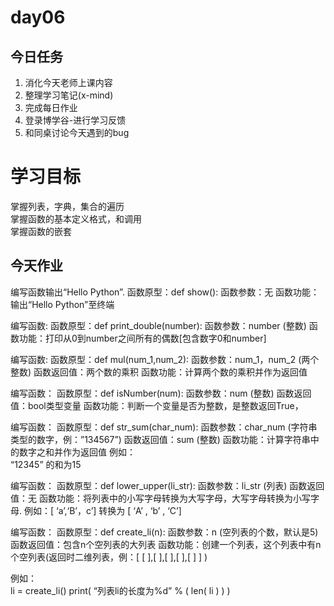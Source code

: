 # day06

## 今日任务

1. 消化今天老师上课内容
2. 整理学习笔记\(x-mind\)
3. 完成每日作业
4. 登录博学谷-进行学习反馈
5. 和同桌讨论今天遇到的bug

# 学习目标

掌握列表，字典，集合的遍历  
掌握函数的基本定义格式，和调用  
掌握函数的嵌套

## 今天作业

 
 编写函数输出“Hello Python”.
 函数原型：def show\(\):
 函数参数：无
 函数功能：输出“Hello Python”至终端

编写函数:
函数原型：def print\_double\(number\):
函数参数：number \(整数\)
函数功能：打印从0到number之间所有的偶数\[包含数字0和number\]

 

编写函数:
函数原型：def mul\(num\_1,num\_2\):
函数参数：num\_1，num\_2 \(两个整数\)
函数返回值：两个数的乘积
函数功能：计算两个数的乘积并作为返回值


编写函数：
函数原型：def isNumber\(num\):
函数参数：num \(整数\)
函数返回值：bool类型变量
函数功能：判断一个变量是否为整数，是整数返回True，

编写函数：
函数原型：def str\_sum\(char\_num\):
函数参数：char\_num \(字符串类型的数字，例：”134567”\)
函数返回值：sum \(整数\)
函数功能：计算字符串中的数字之和并作为返回值 例如：  
  “12345” 的和为15


编写函数：
函数原型：def lower\_upper\(li\_str\):
函数参数：li\_str \(列表\)
函数返回值：无
函数功能：将列表中的小写字母转换为大写字母，大写字母转换为小写字母.
例如：\[ ‘a’,‘B’，c’\] 转换为 \[ ‘A’ , ‘b’ , ‘C’\]

编写函数：
函数原型：def create\_li\(n\):
函数参数：n \(空列表的个数，默认是5\)
函数返回值：包含n个空列表的大列表
函数功能：创建一个列表，这个列表中有n个空列表\(返回时二维列表，例：\[ \[ \],\[ \],\[ \],\[ \],\[ \] \] \)

例如：  
li = create\_li\(\)
print\( “列表li的长度为%d” % \( len\( li \) \) \)




